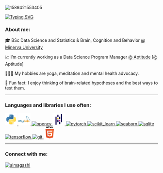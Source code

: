 ![1589421553405](https://user-images.githubusercontent.com/41328970/206081649-dcbe6c61-942e-462b-b0c3-4ef5578d833b.jpeg)

[![Typing SVG](https://readme-typing-svg.demolab.com?font=Fira+Code&size=30&duration=1500&pause=200&color=F72A90&width=435&lines=Hello!+This+is+Alma!+)](https://git.io/typing-svg)

<h3>
  About me:
</h3>



   🎓 BSc Data Science and Statistics & Brain, Cognition and Behavior [@ Minerva University](https://www.minerva.edu/)
    
   📈 I’m currently working as a Data Science Program Manager [@ Aptitude](https://www.joinaptitude.com/) [@ Aptitude]
    
   🧘🏻‍♀️ My hobbies are yoga, meditation and mental health advocacy.
    
   🧠 Fun fact: I enjoy thinking of brain-related hypotheses and the best ways to test them.

---

<h3 align="left"> Languages and libraries I use often: </h3>
  

 <a href="https://www.python.org" target="_blank" rel="noreferrer"> <img src="https://raw.githubusercontent.com/devicons/devicon/master/icons/python/python-original.svg" alt="python" width="40" height="40"/> </a> 
  <a href="https://www.mysql.com/" target="_blank" rel="noreferrer"> <img src="https://raw.githubusercontent.com/devicons/devicon/master/icons/mysql/mysql-original-wordmark.svg" alt="mysql" width="40" height="40"/> </a>
 <a href="https://opencv.org/" target="_blank" rel="noreferrer"> <img src="https://www.vectorlogo.zone/logos/opencv/opencv-icon.svg" alt="opencv" width="40" height="40"/> </a> 
 <a href="https://pandas.pydata.org/" target="_blank" rel="noreferrer"> <img src="https://raw.githubusercontent.com/devicons/devicon/2ae2a900d2f041da66e950e4d48052658d850630/icons/pandas/pandas-original.svg" alt="pandas" width="40" height="40"/> </a>
 <a href="https://pytorch.org/" target="_blank" rel="noreferrer"> <img src="https://www.vectorlogo.zone/logos/pytorch/pytorch-icon.svg" alt="pytorch" width="40" height="40"/> </a> 
 <a href="https://scikit-learn.org/" target="_blank" rel="noreferrer"> <img src="https://upload.wikimedia.org/wikipedia/commons/0/05/Scikit_learn_logo_small.svg" alt="scikit_learn" width="40" height="40"/> </a> 
 <a href="https://seaborn.pydata.org/" target="_blank" rel="noreferrer"> <img src="https://seaborn.pydata.org/_images/logo-mark-lightbg.svg" alt="seaborn" width="40" height="40"/> </a> 
 <a href="https://www.sqlite.org/" target="_blank" rel="noreferrer"> <img src="https://www.vectorlogo.zone/logos/sqlite/sqlite-icon.svg" alt="sqlite" width="40" height="40"/> </a> 
 <a href="https://www.tensorflow.org" target="_blank" rel="noreferrer"> <img src="https://www.vectorlogo.zone/logos/tensorflow/tensorflow-icon.svg" alt="tensorflow" width="40" height="40"/> </a>
  <a href="https://git-scm.com/" target="_blank" rel="noreferrer"> <img src="https://www.vectorlogo.zone/logos/git-scm/git-scm-icon.svg" alt="git" width="40" height="40"/> </a>
 <a href="https://www.w3.org/html/" target="_blank" rel="noreferrer"> <img src="https://raw.githubusercontent.com/devicons/devicon/master/icons/html5/html5-original-wordmark.svg" alt="html5" width="40" height="40"/> </a> 
  
  
---
  
  <h3 align="left"> Connect with me: </h3>
  
  
  <a  rel="noreferrer" valign="top" href="https://linkedin.com/in/almagashi" target="blank"><img align="center" src="https://raw.githubusercontent.com/rahuldkjain/github-profile-readme-generator/master/src/images/icons/Social/linked-in-alt.svg" alt="almagashi" height="30" width="30" /></a> 
